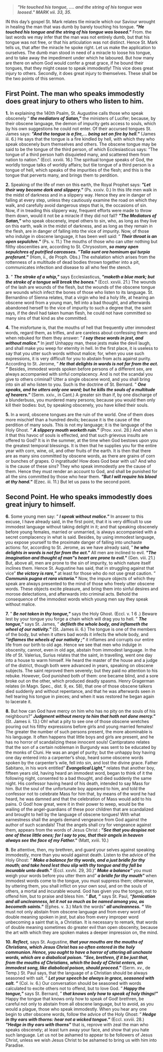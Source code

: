 
> **_"He touched his tongue, .... and the string of his tongue was loosed." MARK vii. 33, 35._**

IN this day’s gospel St. Mark relates tlie miracle which our Saviour wrought in healing the man that was dumb by barely touching his tongue. **_"He touched his tongue and the string of his tongue was loosed."_** From. the last words we may infer that the man was not entirely dumb, but that his tongue was not free, or that his articulation was not distinct. Hence St. Mark tells us, that after the miracle he spoke right. Let us make the application to ourselves. The dumb man stood in need of a miracle to loose his tongue, and to take away the impediment under which he laboured. But how many are there on whom God would confer a great grace, if he bound their tongues, that they might cease to speak immodestly! This vice does great injury to others. Secondly, it does great injury to themselves. These shall be the two points of this sermon.

## First Point. The man who speaks immodestly does great injury to others who listen to him.

**1.** In explaining the 140th Psalm, St. Augustine calls those who speak obscenely “ **_the mediators of Satan,"_** the ministers of Lucifer; because, by their obscene language, the demon of impurity gets access to souls, which by his own suggestions he could not enter. Of their accursed tongues St. James says: **_"And the tongue is a fire,... being set on fire by hell."_** (James iii. 6.) He says that the tongue is a fire kindled by hell, with which they who speak obscenely burn themselves and others. The obscene tongue may be said to be the tongue of the third person, of which Ecclesiasticus says: ”The tongue of a third person hath disquieted many, and scattered them from nation to nation." (Eccl. xxviii. 16.) The spiritual tongue speaks of God, the worldly tongue talks of worldly affairs; but tlie tongue of a third person is a tongue of hell, which speaks of the impurities of the flesh; and this is the tongue that perverts many, and brings them to perdition.

**2.** Speaking of the life of men on this earth, the Royal Prophet says: **_"Let their way become dark and slippery."_** (Ps. xxxiv. 0.) In this life men walk in the midst of darkness and in a slippery way. Hence they are in danger of falling at every step, unless they cautiously examine the road on which they walk, and carefully avoid dangerous steps that is, the occasions of sin. Now, if in treading this slippery way, frequent efforts were made to throw them down, would it not be a miracle if they did not fall? **_"The Mediators of Satan,"_** who speak obscenely, impel others to sin, who, as long as they live on this earth, walk in the midst of darkness, and as long as they remain in the flesh, are in danger of falling into the vice of impurity. Now, of those who indulge in obscene language, it has been well said: ” **_Their throat is an open sepulchre."_** (Ps. v. 11.) The mouths of those who can utter nothing but filthy obscenities are, according to St. Chrysostom, **_so many open sepulchres of putrified carcasses. ”Talia sunt ora hominum qui turpia proferunt."_** (Hom, ii., de Proph. Obs.) The exhalation which arises from the rottenness of a multitude of dead bodies thrown together into a pit, communicates infection and disease to all who feel the stench.

**3.** ” **_The stroke of a whip,"_** says Ecclesiasticus, **_"maketh a blue mark; but the stroke of a tongue will break the bones."_** (Eccl. xxviii. 21.) The wounds of the lash are wounds of the flesh, but the wounds of the obscene tongue are wounds which infect the bones of those who listen to its language. St. Bernardino of Sienna relates, that a virgin who led a holy life, at hearing an obscene word from a young man, fell into a bad thought, and afterwards abandoned herself to the vice of impurity to such a degree that, the saint says, if the devil had taken human flesh, he could not have committed so many sins of that kind as she committed.

**4.** The misfortune is, that the mouths of hell that frequently utter immodest words, regard them, as trifles, and are careless about confessing them: and when rebuked for them they answer: ” **_I say these words in jest, and without malice."_** In jest! Unhappy man, these jests make the devil laugh, and shall make you weep for eternity in hell. In the first place, it is useless to say that you utter such words without malice; for, when you use such expressions, it is very difficult for you to abstain from acts against purity. According to St. Jerome, ” **_He that delights in words is not far from the act. ”_** Besides, immodest words spoken before persons of a different sex, are always accompanied with sinful complacency. And is not the scandal you give to others criminal? Utter a single obscene word, and you shall bring into sin all who listen to you. Such is the doctrine of St. Bernard. ” **_One speaks, and he utters only one word; but he kills the souls of a multitude of hearers."_** (Serm. xxiv., in Cant.) A greater sin than if, by one discharge of a blunderbuss, you murdered many persons; because you would then only kill their bodies: but, by speaking obscenely, you have killed their souls.

**5.** In a word, obscene tongues are the ruin of the world. One of them does more mischief than a hundred devils; because it is the cause of the perdition of many souls. This is not my language; it is the language of the Holy Ghost. ” **_A slippery mouth worketh ruin."_** (Prov. xxvi. 28.) And when is it that this havoc of souls is effected, and that such grievous insults are offered to God? It is in the summer, at the time when God bestows upon you the greatest temporal blessings. It is then that he supplies you for the entire year with corn, wine, oil, and other fruits of the earth. It is then that there are as many sins committed by obscene words, as there are grains of corn or bunches of grapes. O ingratitude! How does God bear with us? And who is the cause of these sins? They who speak immodestly are the cause of them. Hence they must render an account to God, and shall be punished for all the sins committed by those who hear them. **_"But I will require his blood at thy hand."_** (Ezec. iii. 11.) But let us pass to the second point.

## Second Point. He who speaks immodestly does great injury to himself.

**6.** Some young men say: ” **_I speak without malice."_** In answer to this excuse, I have already said, in the first point, that it is very difficult to use immodest language without taking delight in it; and that speaking obscenely before young females, married or unmarried, is always accompanied with a secret complacency in what is said. Besides, by using immodest language, you expose yourself to the proximate danger of falling into unchaste actions: for, according to St. Jerome, as we have already said, ” **_he who delights in words is not far from the act."_** All men are inclined to evil. **_"The imagination and thought of man‟s heart are prone to evil."_** (Gen. viii. 21.) But, above all, men are prone to the sin of impurity, to which nature itself inclines them. Hence St. Augustine has said, that in struggling against that vice” **_the victory is rare,"_** at least for those who do not use great caution. ” **_Communis pugna et rara victoria."_** Now, the impure objects of which they speak are always presented to the mind of those who freely utter obscene words. These objects excite pleasure, and bring them into sinful desires and morose delectations, and afterwards into criminal acts. Behold the consequence of the immodest words which young men say they speak without malice.

**7.** " **_Be not taken in thy tongue,"_** says the Holy Ghost. (Eccl. v. 1 6 .) Beware lest by your tongue you forge a chain which will drag you to hell. ” **_The tongue,"_** says St. James, ” **_defileth the whole body, and inflameth the wheel of our nativity."_** (St. James iii. 6.) The tongue is one of the members of the body, but when it utters bad words it infects the whole body, and **_"inflames the wheels of our nativity ;"_** it inflames and corrupts our entire life from our birth to old age. Hence we see that men who indulge in obscenity, cannot, even in old age, abstain from immodest language. In the life of St. Valerius, Surius relates that the saint, in travelling, went one day into a house to warm himself. He heard the master of the house and a judge of the district, though both were advanced in years, speaking on obscene subjects. The saint reproved them severely; but they paid no attention to his rebuke. However, God punished both of them: one became blind, and a sore broke out on the other, which produced deadly spasms. Henry Gragerman relates (in Magn. Spec., dist. 9, ex. 58), that one of those obscene talkers died suddenly and without repentance, and that he was afterwards seen in hell tearing his tongue in pieces; and when it was restored he began again to lacerate it.

**8.** But how can God have mercy on him who has no pity on the souls of his neighbours?” **_Judgment without mercy to him that hath not done mercy."_** (St. James ii. 13.) Oh! what a pity to see one of those obscene wretches pouring out his filthy expressions before girls and young married females! The greater the number of such persons present, the more abominable is his language. It often happens that little boys and girls are present, and he has no horror of scandalizing these innocent souls! Cantipratano relates that the son of a certain nobleman in Burgundy was sent to be educated by the monks of Cluni. He was an angel of purity; but the unhappy boy having one day entered into a carpenter’s shop, heard some obscene words spoken by the carpenter’s wile, fell into sin, and lost the divine grace. Father Sabitano, in his work entitled” **_Evangelical Light,"_** relates that another boy, fifteen years old, having heard an immodest word, began to think of it the following night, consented to a bad thought, and died suddenly the same night. His confessor having heard of his death, intended to say Mass for him. But the soul of the unfortunate boy appeared to him, and told the confessor not to celebrate Mass for him that, by means of the word he had heard, he was damned and that the celebration of Mass would add to his pains. O God! how great, were it in their power to weep, would be the wailing of the angel-guardians of these poor children that are scandalized and brought to hell by the language of obscene tongues! With what earnestness shall the angels demand vengeance from God against the author of such scandals! That the angels shall cry for vengeance against them, appears from the words of Jesus Christ **_: ”See that you despise not one of these little ones; for I say to you, that their angels in heaven always see the face of my Father."_** (Matt, xviii. 10.)

**9.** Be attentive, then, my brethren, and guard your selves against speaking immodestly, more than you would against death. Listen to the advice of the Holy Ghost: ” **_Make a balance for thy words, and a just bridle for thy mouth; and take heed lest thou slip with thy tongue and thy fall be incurable unto death."_** (Eccl. xxvhi. 29, 30.)” **_Make a balance"_** you must weigh your words before you utter them and” **_a bridle for thy mouth"_** when immodest words come to the tongue, you must suppress them; otherwise, by uttering them, you shall inflict on your own soul, and on the souls of others, a mortal and incurable wound. God has given you the tongue, not to offend him, but to praise and bless him. ” **_But, ”_** says St. Paul, **_“fornication and all uncleanness, let it not so much as be named among you, as becometh saints."_** (Ephes. v. 3.) Mark the words” **_all uncleanness. ”_** We must not only abstain from obscene language and from every word of double meaning spoken in jest, but also from every improper word unbecoming a saint that is, a Christian. It is necessary to remark, that words of double meaning sometimes do greater evil than open obscenity, because the art with which they are spoken makes a deeper impression on, the mind.

**10.** **_Reflect,_** says St. Augustine, **_that your mouths are the mouths of Christians, which Jesus Christ has so often entered in the holy communion. Hence, you ought to have a horror of uttering all unchaste words, which are a diabolical poison. ”See, brethren, if it be just that, from the mouths of Christians, which the body of Christ enters, an immodest song, like diabolical poison, should proceed."_** (Serm. xv., de Temp.) St. Paul says, that the language of a Christian should be always seasoned with salt. ” **_Let your speech be always in grace, seasoned with salt. ”_** (Col. iv. 6.) Our conversation should be seasoned with words calculated to excite others not to offend, but to love God. ” **_Happy the tongue,"_** says St. Bernard, ” **_that knows only how to speak of holy things!"_** Happy the tongue that knows only how to speak of God! brethren, be careful not only to abstain from all obscene language, but to avoid, as you would a plague, those who speak immodestly. When you hear any one begin to utter obscene words, follow the advice of the Holy Ghost: ” **_Hedge in thy ears with thorns: hear not a wicked tongue."_** (Eccl. xxviii. 28.) **_"Hedge in thy ears with thorns"_** that is, reprove with zeal the man who speaks obscenely; at least turn away your face, and show that you hate such language. Let us not be ashamed to appear to be followers of Jesus Christ, unless we wish Jesus Christ to be ashamed to bring us with him into Paradise.

